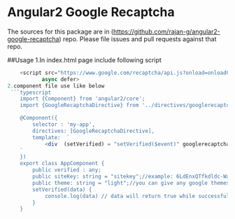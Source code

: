 Angular2 Google Recaptcha
=========

The sources for this package are in (https://github.com/rajan-g/angular2-google-recaptcha) repo. Please file issues and pull requests against that repo.

##Usage
1.In index.html page include following script 
```typescript
    <script src="https://www.google.com/recaptcha/api.js?onload=onloadCallback&render=explicit"
           async defer>
2.component file use like below
 ```typescript
    import {Component} from 'angular2/core';
    import {GoogleRecaptchaDirective} from '../directives/googlerecaptcha.directive';

    @Component({
        selector : 'my-app',
        directives: [GoogleRecaptchaDirective],
        template:  `
            <div  (setVerified) = "setVerified($event)" googlerecaptcha [siteKey] = "siteKey" [theme] = 'theme' ></div>
    `    
    })
    export class AppComponent {
        public verified : any;   
        public siteKey: string = "sitekey";//example: 6LdEnxQTfkdldc-Wa6iKZSelks823exsdcjX7A-N
        public theme: string = "light";//you can give any google themes light or dark
        setVerified(data) {
            console.log(data) // data will return true while successfully verified 
        }
    }

